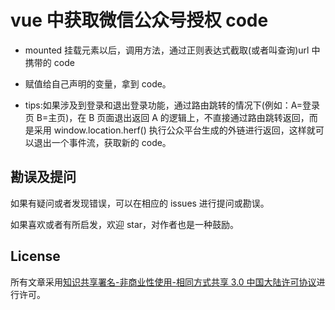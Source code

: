 # vue 中获取微信公众号授权 code

- mounted 挂载元素以后，调用方法，通过正则表达式截取(或者叫查询)url 中携带的 code
- 赋值给自己声明的变量，拿到 code。

- tips:如果涉及到登录和退出登录功能，通过路由跳转的情况下(例如：A=登录页 B=主页)，在 B 页面退出返回 A 的逻辑上，不直接通过路由跳转返回，而是采用 window.location.herf() 执行公众平台生成的外链进行返回，这样就可以退出一个事件流，获取新的 code。

## 勘误及提问

如果有疑问或者发现错误，可以在相应的 issues 进行提问或勘误。

如果喜欢或者有所启发，欢迎 star，对作者也是一种鼓励。

## License

所有文章采用[知识共享署名-非商业性使用-相同方式共享 3.0 中国大陆许可协议](http://creativecommons.org/licenses/by-nc-sa/3.0/cn/)进行许可。
